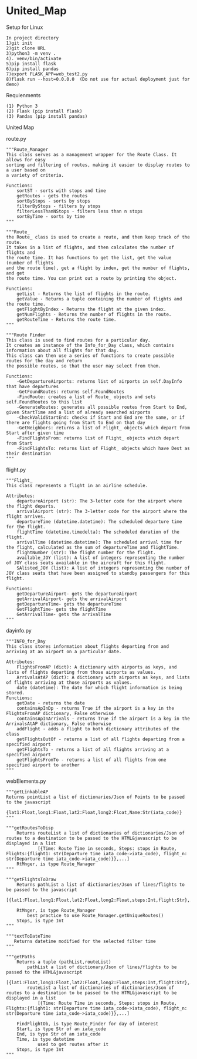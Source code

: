 # United_Map
Setup for Linux

    In project directory 
    1)git init
    2)git clone URL
    3)python3 -m venv .
    4). venv/bin/activate
    5)pip install flask
    6)pip install pandas
    7)export FLASK_APP=web_test2.py
    8)flask run --host=0.0.0.0  (Do not use for actual deployment just for demo)


Requienments 

    (1) Python 3
    (2) Flask (pip install flask)
    (3) Pandas (pip install pandas)


United Map

route.py

    """Route_Manager
    This class serves as a management wrapper for the Route Class. It allows for easy
    sorting and filtering of routes, making it easier to display routes to a user based on
    a variety of criteria.
    
    Functions:
        sortST - sorts with stops and time
        getRoutes - gets the routes
        sortByStops - sorts by stops
        filterByStops - filters by stops
        filterLessThanNStops - filters less than n stops
        sortByTime - sorts by time
    """

    """Route_
    the Route_ class is used to create a route, and then keep track of the route. 
    It takes in a list of flights, and then calculates the number of flights and 
    the route time. It has functions to get the list, get the value (number of flights
    and the route time), get a flight by index, get the number of flights, and get
    the route time. You can print out a route by printing the object.
    
    Functions:
        getList - Returns the list of flights in the route. 
        getValue - Returns a tuple containing the number of flights and the route time. 
        getFlightByIndex - Returns the flight at the given index. 
        getNumFlights - Returns the number of flights in the route. 
        getRouteTime - Returns the route time. 
    """
    
    """Route Finder
    This class is used to find routes for a particular day. 
    It creates an instance of the Info_for_Day class, which contains information about all flights for that day. 
    This class can then use a series of functions to create possible routes for the day and return
    the possible routes, so that the user may select from them. 
    
    Functions:
        -GetDepartureAirports: returns list of airports in self.DayInfo that have departures
        -GetFoundRoutes: returns self.FoundRoutes
        -FindRoute: creates a list of Route_ objects and sets self.FoundRoutes to this list
        -GenerateRoutes: generates all possible routes from Start to End, given StartTime and a list of already searched airports
        -CheckValidStartEnd: checks if Start and End are the same, or if there are flights going from Start to End on that day 
        -GetNeighbors: returns a list of Flight_ objects which depart from Start after given time
        -FindFlightsFrom: returns list of Flight_ objects which depart from Start
        -FindFlightsTo: returns list of Flight_ objects which have Dest as their destination
    """
flight.py

    """Flight_
    This class represents a flight in an airline schedule.

    Attributes:
        departureAirport (str): The 3-letter code for the airport where the flight departs.
        arrivalAirport (str): The 3-letter code for the airport where the flight arrives.
        departureTime (datetime.datetime): The scheduled departure time for the flight.
        flightTime (datetime.timedelta): The scheduled duration of the flight.
        arrivalTime (datetime.datetime): The scheduled arrival time for the flight, calculated as the sum of departureTime and flightTime.
        flightNumber (str): The flight number for the flight.
        available_JOY (list): A list of integers representing the number of JOY class seats available in the aircraft for this flight.
        SAlisted_JOY (list): A list of integers representing the number of JOY class seats that have been assigned to standby passengers for this flight.
        
    Functions:
        getDepartureAirport- gets the departureAirport
        getArrivalAirport- gets the arrivalAirport
        getDepartureTime- gets the departureTime
        GetFlightTime- gets the flightTime
        GetArrivalTime- gets the arrivalTime
    """
    
dayinfo.py
    
    """INFO_for_Day
    This class stores information about flights departing from and arriving at an airport on a particular date.

    Attributes:
        FlightsFromAP (dict): A dictionary with airports as keys, and lists of flights departing from those airports as values.
        ArrivalsAtAP (dict): A dictionary with airports as keys, and lists of flights arriving at those airports as values.
        date (datetime): The date for which flight information is being stored.
    Functions:
        getDate - returns the date 
        containsApInDp - returns True if the airport is a key in the FlightsFromAP dictionary, False otherwise 
        containsApInArrivals - returns True if the airport is a key in the ArrivalsAtAP dictionary, False otherwise 
        addFlight - adds a flight to both dictionary attributes of the class 
        getFlightsOutOf - returns a list of all flights departing from a specified airport 
        getFlightsTo - returns a list of all flights arriving at a specified airport 
        getFlightsFromTo - returns a list of all flights from one specified airport to another
    """
    
webElements.py

    """getLinkableAP
    Returns pointList a list of dictionaries/Json of Points to be passed to the javascript
        {lat1:Float,long1:Float,lat2:Float,long2:Float,Name:Str(iata_code)}
    """
    
    """getRoutesToDisp
        Returns routeList a list of dictionaries of dictionaries/Json of routes to a destination to be passed to the HTML&javascript to be displayed in a list
                [{Time: Route Time in seconds, Steps: stops in Route, Flights:{flight1: str(Departure time iata_code->iata_code), flight_n: str(Departure time iata_code->iata_code)}},...] 
        RtMnger, is type Route_Manager
    """
    
    """getFlightsToDraw
        Returns pathList a list of dictionaries/Json of lines/flights to be passed to the javascript
            [{lat1:Float,long1:Float,lat2:Float,long2:Float,steps:Int,flight:Str},...]

        RtMnger, is type Route_Manager
            best practice to use Route_Manager.getUniqueRoutes()
        Stops, is type Int
    """
 
    """textToDateTime
       Returns datetime modified for the selected filter time
    """
    
    """getPaths
        Returns a tuple (pathList,routeList)
            pathList a list of dictionary/Json of lines/flights to be passed to the HTML&javascript
                [{lat1:Float,long1:Float,lat2:Float,long2:Float,steps:Int,flight:Str},...]
            routeList a list of dictionaries of dictionaries/Json of routes to a destination to be passed to the HTML&javascript to be displayed in a list
                [{Time: Route Time in seconds, Steps: stops in Route, Flights:{flight1: str(Departure time iata_code->iata_code), flight_n: str(Departure time iata_code->iata_code)}},...] 
    
        FindFlightOb, is type Route_Finder for day of interest 
        Start, is type Str of an iata_code
        End, is type Str of an iata_code
        Time, is type datetime 
                used to get routes after it
        Stops, is type Int
    """
    
